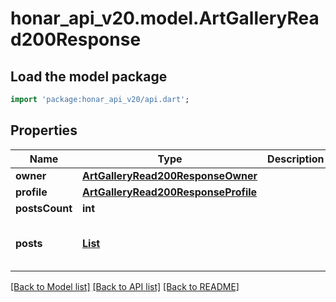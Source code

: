 # honar_api_v20.model.ArtGalleryRead200Response

## Load the model package
```dart
import 'package:honar_api_v20/api.dart';
```

## Properties
Name | Type | Description | Notes
------------ | ------------- | ------------- | -------------
**owner** | [**ArtGalleryRead200ResponseOwner**](ArtGalleryRead200ResponseOwner.md) |  | [optional] 
**profile** | [**ArtGalleryRead200ResponseProfile**](ArtGalleryRead200ResponseProfile.md) |  | [optional] 
**postsCount** | **int** |  | [optional] 
**posts** | [**List<ArtGalleryRead200ResponsePostsInner>**](ArtGalleryRead200ResponsePostsInner.md) |  | [optional] [default to const []]

[[Back to Model list]](../README.md#documentation-for-models) [[Back to API list]](../README.md#documentation-for-api-endpoints) [[Back to README]](../README.md)


